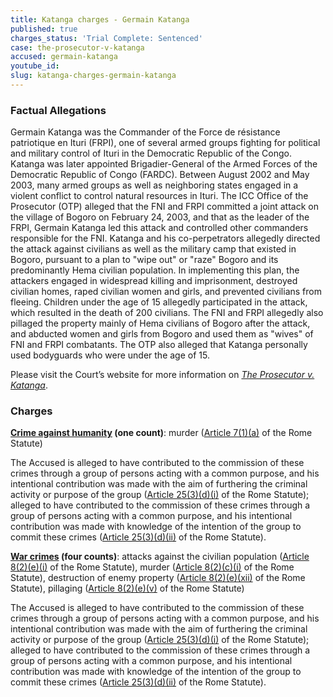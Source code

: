```yaml
---
title: Katanga charges - Germain Katanga
published: true
charges_status: 'Trial Complete: Sentenced'
case: the-prosecutor-v-katanga
accused: germain-katanga
youtube_id:
slug: katanga-charges-germain-katanga
---
```



### Factual Allegations

Germain Katanga was the Commander of the Force de r&eacute;sistance patriotique en Ituri (FRPI), one of several armed groups fighting for political and military control of Ituri in the Democratic Republic of the Congo. Katanga was later appointed Brigadier-General of the Armed Forces of the Democratic Republic of Congo (FARDC). Between August 2002 and May 2003, many armed groups as well as neighboring states engaged in a violent conflict to control natural resources in Ituri. The ICC Office of the Prosecutor (OTP) alleged that the FNI and FRPI committed a joint attack on the village of Bogoro on February 24, 2003, and that as the leader of the FRPI, Germain Katanga led this attack and controlled other commanders responsible for the FNI. Katanga and his co-perpetrators allegedly directed the attack against civilians as well as the military camp that existed in Bogoro, pursuant to a plan to "wipe out" or "raze" Bogoro and its predominantly Hema civilian population. In implementing this plan, the attackers engaged in widespread killing and imprisonment, destroyed civilian homes, raped civilian women and girls, and prevented civilians from fleeing. Children under the age of 15 allegedly participated in the attack, which resulted in the death of 200 civilians. The FNI and FRPI allegedly also pillaged the property mainly of Hema civilians of Bogoro after the attack, and abducted women and girls from Bogoro and used them as "wives" of FNI and FRPI combatants. The OTP also alleged that Katanga personally used bodyguards who were under the age of 15.

Please visit the Court’s website for more information on *[The Prosecutor v. Katanga](https://www.icc-cpi.int/drc/katanga)*.

### Charges

**[Crime against humanity](http://www.casematrixnetwork.org/case-m/klamberg-commentary/rome-statute/#c1171) (one count)**: murder ([Article 7(1)(a)](http://www.casematrixnetwork.org/cmn-knowledge-hub/klamberg-commentary/elements-of-crime/#c2286) of the Rome Statute)

The Accused is alleged to have contributed to the commission of these crimes through a group of persons acting with a common purpose, and his intentional contribution was made with the aim of furthering the criminal activity or purpose of the group ([Article 25(3)(d)(i)](http://www.casematrixnetwork.org/case-m/klamberg-commentary/rome-statute/#c1198) of the Rome Statute); alleged to have contributed to the commission of these crimes through a group of persons acting with a common purpose, and his intentional contribution was made with knowledge of the intention of the group to commit these crimes ([Article 25(3)(d)(ii)](http://www.casematrixnetwork.org/case-m/klamberg-commentary/rome-statute/#c1198) of the Rome Statute).

**[War crimes](http://www.casematrixnetwork.org/case-m/klamberg-commentary/rome-statute/#c1172) (four counts)**: attacks against the civilian population ([Article 8(2)(e)(i)](http://www.casematrixnetwork.org/cmn-knowledge-hub/klamberg-commentary/elements-of-crime/#c2367) of the Rome Statute), murder ([Article 8(2)(c)(i)](http://www.casematrixnetwork.org/cmn-knowledge-hub/klamberg-commentary/elements-of-crime/#c2359) of the Rome Statute), destruction of enemy property ([Article 8(2)(e)(xii)](http://www.casematrixnetwork.org/cmn-knowledge-hub/klamberg-commentary/elements-of-crime/#c2384) of the Rome Statute), pillaging ([Article 8(2)(e)(v)](http://www.casematrixnetwork.org/cmn-knowledge-hub/klamberg-commentary/elements-of-crime/#c2371) of the Rome Statute)

The Accused is alleged to have contributed to the commission of these crimes through a group of persons acting with a common purpose, and his intentional contribution was made with the aim of furthering the criminal activity or purpose of the group ([Article 25(3)(d)(i)](http://www.casematrixnetwork.org/case-m/klamberg-commentary/rome-statute/#c1198) of the Rome Statute); alleged to have contributed to the commission of these crimes through a group of persons acting with a common purpose, and his intentional contribution was made with knowledge of the intention of the group to commit these crimes ([Article 25(3)(d)(ii)](http://www.casematrixnetwork.org/case-m/klamberg-commentary/rome-statute/#c1198) of the Rome Statute).